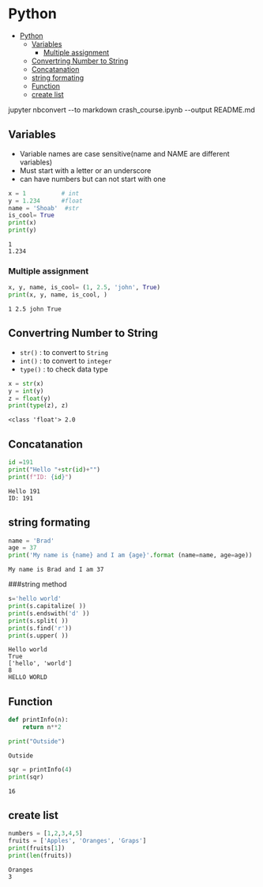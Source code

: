 # Python

- [Python](#python)
  - [Variables](#variables)
    - [Multiple assignment](#multiple-assignment)
  - [Convertring Number to String](#convertring-number-to-string)
  - [Concatanation](#concatanation)
  - [string formating](#string-formating)
  - [Function](#function)
  - [create list](#create-list)


jupyter nbconvert --to markdown crash_course.ipynb --output README.md


## Variables

- Variable names are case sensitive(name and NAME are different variables)
- Must start with a letter or an underscore
- can have numbers but can not start with one


```python
x = 1          # int
y = 1.234      #float
name = 'Shoab'  #str
is_cool= True
print(x)
print(y)


```

    1
    1.234
    

### Multiple assignment


```python
x, y, name, is_cool= (1, 2.5, 'john', True)
print(x, y, name, is_cool, )
```

    1 2.5 john True
    

## Convertring Number to String

- `str()` : to convert to `String`
- `int()` : to convert to `integer` 
- `type()` : to check data type


```python
x = str(x)
y = int(y)
z = float(y)
print(type(z), z)
```

    <class 'float'> 2.0
    

## Concatanation


```python
id =191
print("Hello "+str(id)+"")
print(f"ID: {id}")


```

    Hello 191
    ID: 191
    

## string formating


```python
name = 'Brad'
age = 37
print('My name is {name} and I am {age}'.format (name=name, age=age))
```

    My name is Brad and I am 37
    

###string method



```python
s='hello world'
print(s.capitalize( ))
print(s.endswith('d' ))
print(s.split( ))
print(s.find('r'))
print(s.upper( ))


```

    Hello world
    True
    ['hello', 'world']
    8
    HELLO WORLD
    

## Function




```python
def printInfo(n):
    return n**2

print("Outside")
```

    Outside
    


```python
sqr = printInfo(4)
print(sqr)
```

    16
    

## create list


```python
numbers = [1,2,3,4,5]
fruits = ['Apples', 'Oranges', 'Graps']
print(fruits[1])
print(len(fruits))

```

    Oranges
    3
    


```python

```
